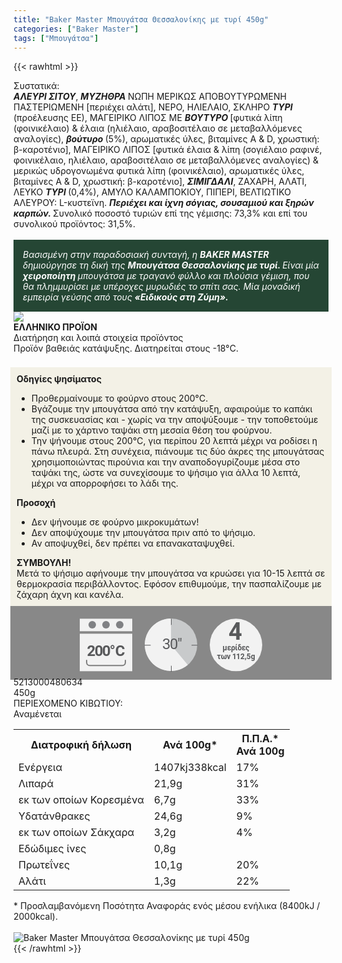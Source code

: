 ```yaml
---
title: "Baker Master Μπουγάτσα Θεσσαλονίκης με τυρί 450g"
categories: ["Baker Master"]
tags: ["Μπουγάτσα"]
---
```

{{< rawhtml >}}

<div class="sload9"><div class="product"><div id="sistatika">Συστατικά:</div><div class="alltext"><strong><em>ΑΛΕΥΡΙ ΣΙΤΟΥ</em></strong>, <strong><em>ΜΥΖΗΘΡΑ </em></strong>ΝΩΠΗ ΜΕΡΙΚΩΣ ΑΠΟΒΟΥΤΥΡΩΜΕΝΗ ΠΑΣΤΕΡΙΩΜΕΝΗ [περιέχει αλάτι], ΝΕΡΟ, ΗΛΙΕΛΑΙΟ, ΣΚΛΗΡΟ <strong><em>ΤΥΡΙ </em></strong>(προέλευσης ΕΕ), ΜΑΓΕΙΡΙΚΟ ΛΙΠΟΣ ΜΕ <strong><em>ΒΟΥΤΥΡΟ </em></strong>[φυτικά λίπη (φοινικέλαιο) &amp; έλαια (ηλιέλαιο, αραβοσιτέλαιο σε μεταβαλλόμενες αναλογίες), <strong><em>βούτυρο </em></strong>(5%), αρωματικές ύλες, βιταμίνες A &amp; D, χρωστική: β-καροτένιο], ΜΑΓΕΙΡΙΚΟ ΛΙΠΟΣ [φυτικά έλαια &amp; λίπη (σογιέλαιο ραφινέ, φοινικέλαιο, ηλιέλαιο, αραβοσιτέλαιο σε μεταβαλλόμενες αναλογίες) &amp; μερικώς υδρογονωμένα φυτικά λίπη (φοινικέλαιο), αρωματικές ύλες, βιταμίνες A &amp; D, χρωστική: β-καροτένιο], <strong><em>ΣΙΜΙΓΔΑΛΙ</em></strong>, ΖΑΧΑΡΗ, ΑΛΑΤΙ, ΛΕΥΚΟ <strong><em>ΤΥΡΙ </em></strong>(0,4%), ΑΜΥΛΟ ΚΑΛΑΜΠΟΚΙΟΥ, ΠΙΠΕΡΙ, ΒΕΛΤΙΩΤΙΚΟ ΑΛΕΥΡΟΥ: L-κυστεϊνη. <strong><em>Περιέχει και ίχνη σόγιας, σουσαμιού και ξηρών καρπών. </em></strong>Συνολικό ποσοστό τυριών επί της γέμισης: 73,3% και επί του συνολικού προϊόντος: 31,5%.<br><br><div style="background:#254634;color:#fff;padding:15px"><em>Βασισμένη στην παραδοσιακή συνταγή, η </em><strong><em>BAKER MASTER </em></strong><em>δημιούργησε τη δική της </em><strong><em>Μπουγάτσα Θεσσαλονίκης με τυρί. </em></strong><em>Είναι μία </em><strong><em>χειροποίητη </em></strong><em>μπουγάτσα με τραγανό φύλλο και πλούσια γέμιση, που θα πλημμυρίσει με υπέροχες μυρωδιές το σπίτι σας. Μία μοναδική εμπειρία γεύσης από τους </em><strong><em>«Ειδικούς στη Ζύμη».</em></strong></div></div><div id="flag"><div id="flagimage" style="margin:0"><img src="/media/icons/gr.svg"></div><span id="flagtext"><b>ΕΛΛΗΝΙΚΟ ΠΡΟΪΟΝ</b></span></div><div id="loipa">Διατήρηση και λοιπά στοιχεία προϊόντος</div><div class="alltext">Προϊόν βαθειάς κατάψυξης. Διατηρείται στους -18°C.<br><br><div style="background:#f3f1e6;padding:10px;margin:5px -5px"><b>Οδηγίες ψησίματος</b><br><ul><li>Προθερμαίνουμε το φούρνο στους 200°C.</li><li>Βγάζουμε την μπουγάτσα από την κατάψυξη, αφαιρούμε το καπάκι της συσκευασίας και - χωρίς να την αποψύξουμε - την τοποθετούμε μαζί με το χάρτινο ταψάκι στη μεσαία θέση του φούρνου.</li><li>Την ψήνουμε στους 200°C, για περίπου 20 λεπτά μέχρι να ροδίσει η πάνω πλευρά. Στη συνέχεια, πιάνουμε τις δύο άκρες της μπουγάτσας χρησιμοποιώντας πιρούνια και την αναποδογυρίζουμε μέσα στο ταψάκι της, ώστε να συνεχίσουμε το ψήσιμο για άλλα 10 λεπτά, μέχρι να απορροφήσει το λάδι της.</li></ul><strong>Προσοχή</strong><br><ul><li>Δεν ψήνουμε σε φούρνο μικροκυμάτων!</li><li>Δεν αποψύχουμε την μπουγάτσα πριν από το ψήσιμο.</li><li>Αν αποψυχθεί, δεν πρέπει να επανακαταψυχθεί.</li></ul><strong>ΣΥΜΒΟΥΛΗ!</strong><br>Μετά το ψήσιμο αφήνουμε την μπουγάτσα να κρυώσει για 10-15 λεπτά σε θερμοκρασία περιβάλλοντος. Εφόσον επιθυμούμε, την πασπαλίζουμε με ζάχαρη άχνη και κανέλα.<br></div><div style="width:auto;margin:-5px;background:#888"><div style="max-width:292px;margin:auto;padding:20px 20px 12px"><svg viewBox="0 0 292 85.37"><defs><style>.cls-1{fill:#f2f2f2}.cls-11,.cls-16,.cls-2,.cls-3,.cls-8{isolation:isolate}.cls-3{font-size:12px}.cls-11,.cls-15,.cls-16,.cls-3,.cls-8{fill:#58595b}.cls-11,.cls-3,.cls-8{font-family:Roboto-Bold,Roboto;font-weight:700}.cls-4{letter-spacing:-.02em}.cls-5{letter-spacing:-.01em}.cls-6{letter-spacing:-.03em}.cls-7{letter-spacing:-.06em}.cls-8{font-size:38px}.cls-9{fill:#808184}.cls-10{fill:gray}.cls-11{font-size:24px}.cls-12{letter-spacing:-.07em}.cls-13{letter-spacing:-.02em}.cls-14{fill:#c8cacb}.cls-16{font-size:23.88px;font-family:Roboto-Regular,Roboto;letter-spacing:-.05em}</style></defs><title>Asset 1</title><g id="Layer_2" data-name="Layer 2"><g id="Layer_1-2" data-name="Layer 1"><g id="Layer_1-2-2" data-name="Layer 1-2"><circle class="cls-1" cx="250" cy="42.34" r="42"></circle><g class="cls-2"><text class="cls-3" transform="translate(228.53 50.7)"><tspan class="cls-4">μερίδες</tspan><tspan class="cls-5" x="-9.01" y="14.4">τ</tspan><tspan class="cls-6" x="-2.88" y="14.4">ω</tspan><tspan class="cls-5" x="6.66" y="14.4">ν</tspan><tspan class="cls-7" x="15.47" y="14.4">1</tspan><tspan x="21.64" y="14.4">12,5</tspan><tspan class="cls-5" x="45.22" y="14.4">g</tspan></text></g><text class="cls-8" transform="translate(238.1 33.88)">4</text><rect class="cls-1" y="0.34" width="84" height="20"></rect><rect class="cls-1" y="24.34" width="84" height="60"></rect><circle class="cls-9" cx="20" cy="10" r="6"></circle><circle class="cls-9" cx="42" cy="10" r="6"></circle><circle class="cls-9" cx="64" cy="10" r="6"></circle><path class="cls-1" d="M68,34H16a4.05,4.05,0,0,0-4,4V66H72V38A4.05,4.05,0,0,0,68,34ZM11,66v4a5,5,0,0,0,5,5H68a5,5,0,0,0,5-5V66Z"></path><path class="cls-10" d="M72,66.37v4a4.05,4.05,0,0,1-4,4H16a4.05,4.05,0,0,1-4-4v-4H10v4a6,6,0,0,0,6,6H68a6,6,0,0,0,6-6v-4Z"></path><g class="cls-2"><text class="cls-11" transform="translate(11.6 60.39)"><tspan class="cls-12">200</tspan><tspan class="cls-13" x="36.27" y="0">°</tspan><tspan x="45.1" y="0">C</tspan></text></g><circle class="cls-14" cx="146" cy="42" r="42"></circle><path class="cls-1" d="M146,42l26.88,32.27A42,42,0,1,1,145.94,0Z"></path><path class="cls-15" d="M146.19,10.37c-.36,0-.66-.3-.19-.66h0V1.06c-.52-.37-.25-.7.11-.75a.68.68,0,0,1,.75.59s0,.11.14.16V9.71a.94.94,0,0,1-.8.66Z"></path><path class="cls-15" d="M188,43.37h-8.66c-.37.13-.63-.2-.58-.57a.44.44,0,0,1,.58-.43H188c.37-.1.63.23.58.6S188.31,43.51,188,43.37Z"></path><path class="cls-15" d="M146.19,85.37c-.36,0-.65-.3-.19-.66V76.05c-.42-.37-.09-.63.28-.58a1,1,0,0,1,.72.58v8.66A.93.93,0,0,1,146.19,85.37Z"></path><path class="cls-15" d="M113,43.37h-8.65a.48.48,0,0,1-.75-.4.68.68,0,0,1,.59-.75s.11,0,.16.15H113c.37-.1.63.23.58.6S113.31,43.51,113,43.37Z"></path><text class="cls-16" transform="translate(131.88 49.09)">30"</text></g></g></g></svg></div></div></div><div id="barcode"><div id="barimage1"></div><span id="bartext">5213000480634</span></div><div id="varos"><div id="varosimage1"></div><span id="varostext">450g</span></div><div id="kivotio">ΠΕΡΙΕΧΟΜΕΝΟ ΚΙΒΩΤΙΟΥ:<br>Αναμένεται</div><table id="diatable"><tbody><tr><th>Διατροφική δήλωση</th><th>Ανά 100g*</th><th>Π.Π.Α.*<br>Ανά 100g</th></tr><tr><td class="texr2">Ενέργεια</td><td class="texr">1407kj338kcal</td><td class="texr">17%</td></tr><tr><td class="texr2">Λιπαρά</td><td class="texr">21,9g</td><td class="texr">31%</td></tr><tr><td class="gray">εκ των οποίων Κορεσµένα</td><td class="gray2">6,7g</td><td class="gray2">33%</td></tr><tr><td class="texr2">Yδατάνθρακες</td><td class="texr">24,6g</td><td class="texr">9%</td></tr><tr><td class="gray">εκ των οποίων Σάκχαρα</td><td class="gray2">3,2g</td><td class="gray2">4%</td></tr><tr><td class="texr2">Εδώδιμες ίνες</td><td class="texr">0,8g</td><td class="texr"></td></tr><tr><td class="texr2">Πρωτεΐνες</td><td class="texr">10,1g</td><td class="texr">20%</td></tr><tr><td class="texr2">Αλάτι</td><td class="texr">1,3g</td><td class="texr">22%</td></tr></tbody></table><div class="alltext">* Προσλαμβανόμενη Ποσότητα Αναφοράς ενός μέσου ενήλικα (8400kJ / 2000kcal).</div><br><div class="pimg"><img alt="Baker Master Μπουγάτσα Θεσσαλονίκης με τυρί 450g" title="Baker Master Μπουγάτσα Θεσσαλονίκης με τυρί 450g" src="/media/images/baker-master-mpougatsa-thessalonikhs-me-tyri-450g.jpg"></div></div></div>
{{< /rawhtml >}}


